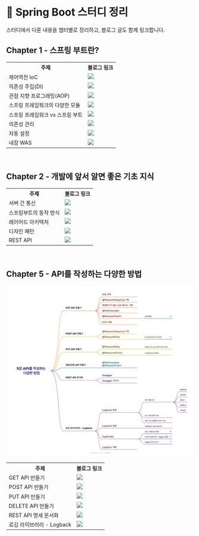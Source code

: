 # 🌱 Spring Boot 스터디 정리

스터디에서 다룬 내용을 챕터별로 정리하고, 블로그 글도 함께 링크합니다.


## Chapter 1 - 스프링 부트란?
<div align="center">
<table>
  <tr>
    <th>주제</th>
    <th>블로그 링크</th>
  </tr>
  <tr>
    <td>제어역전 IoC</td>
    <td>
      <a href="https://wo-dbs.tistory.com/224" target="_blank">
        <img src="https://img.shields.io/badge/바로가기-blue?style=flat-square&logo=github" />
      </a>
    </td>
  </tr>
  <tr>
    <td>의존성 주입(DI)</td>
    <td>
      <a href="https://wo-dbs.tistory.com/225" target="_blank">
        <img src="https://img.shields.io/badge/바로가기-blue?style=flat-square&logo=github" />
      </a>
    </td>
  </tr>
  <tr>
    <td>관점 지향 프로그래밍(AOP)</td>
    <td>
      <a href="https://wo-dbs.tistory.com/226" target="_blank">
        <img src="https://img.shields.io/badge/바로가기-blue?style=flat-square&logo=github" />
      </a>
    </td>
  </tr>
  <tr>
    <td>스프링 프레임워크의 다양한 모듈</td>
    <td>
      <a href="https://wo-dbs.tistory.com/227" target="_blank">
        <img src="https://img.shields.io/badge/바로가기-blue?style=flat-square&logo=github" />
      </a>
    </td>
  </tr>
  <tr>
    <td>스프링 프레임워크 vs 스프링 부트</td>
    <td>
      <a href="https://wo-dbs.tistory.com/228" target="_blank">
        <img src="https://img.shields.io/badge/바로가기-blue?style=flat-square&logo=github" />
      </a>
    </td>
  </tr>
    <tr>
    <td>의존성 관리</td>
    <td>
      <a href="https://wo-dbs.tistory.com/229" target="_blank">
        <img src="https://img.shields.io/badge/바로가기-blue?style=flat-square&logo=github" />
      </a>
    </td>
  </tr>
    <tr>
    <td>자동 설정</td>
    <td>
      <a href="https://wo-dbs.tistory.com/230" target="_blank">
        <img src="https://img.shields.io/badge/바로가기-blue?style=flat-square&logo=github" />
      </a>
    </td>
  </tr>
    <tr>
    <td>내장 WAS</td>
    <td>
      <a href="https://wo-dbs.tistory.com/231" target="_blank">
        <img src="https://img.shields.io/badge/바로가기-blue?style=flat-square&logo=github" />
      </a>
    </td>
</table>
</div>



</br>

## Chapter 2 - 개발에 앞서 알면 좋은 기초 지식

<div align="center">
<table>
  <tr>
    <th>주제</th>
    <th>블로그 링크</th>
  </tr>
  <tr>
    <td>서버 간 통신</td>
    <td>
      <a href="https://wo-dbs.tistory.com/232" target="_blank">
        <img src="https://img.shields.io/badge/바로가기-blue?style=flat-square&logo=github" />
      </a>
    </td>
  </tr>
  <tr>
    <td>스프링부트의 동작 방식</td>
    <td>
      <a href="https://wo-dbs.tistory.com/233" target="_blank">
        <img src="https://img.shields.io/badge/바로가기-blue?style=flat-square&logo=github" />
      </a>
    </td>
  </tr>
  <tr>
    <td>레이어드 아키텍처</td>
    <td>
      <a href="https://wo-dbs.tistory.com/234" target="_blank">
        <img src="https://img.shields.io/badge/바로가기-blue?style=flat-square&logo=github" />
      </a>
    </td>
  </tr>
  <tr>
    <td>디자인 패턴</td>
    <td>
      <a href="https://wo-dbs.tistory.com/235" target="_blank">
        <img src="https://img.shields.io/badge/바로가기-blue?style=flat-square&logo=github" />
      </a>
    </td>
  </tr>
  <tr>
    <td>REST API</td>
    <td>
      <a href="https://wo-dbs.tistory.com/236" target="_blank">
        <img src="https://img.shields.io/badge/바로가기-blue?style=flat-square&logo=github" />
      </a>
    </td>
  </tr>
  
</table>
</div>


</br>

## Chapter 5 - API를 작성하는 다양한 방법


<p align="center">
  <img src="./5장/image/5장 API를 작성하는 다양한 방법.png" alt="5장 전체 그림"/>
</p>


<div align="center">
<table>
  <tr>
    <th>주제</th>
    <th>블로그 링크</th>
  </tr>
  <tr>
    <td>GET API 만들기</td>
    <td>
      <a href="https://wo-dbs.tistory.com/251" target="_blank">
        <img src="https://img.shields.io/badge/바로가기-blue?style=flat-square&logo=github" />
      </a>
    </td>
  </tr>
  <tr>
    <td>POST API 만들기</td>
    <td>
      <a href="https://wo-dbs.tistory.com/252" target="_blank">
        <img src="https://img.shields.io/badge/바로가기-blue?style=flat-square&logo=github" />
      </a>
    </td>
  </tr>
  <tr>
    <td>PUT API 만들기</td>
    <td>
      <a href="https://wo-dbs.tistory.com/253" target="_blank">
        <img src="https://img.shields.io/badge/바로가기-blue?style=flat-square&logo=github" />
      </a>
    </td>
  </tr>
  <tr>
    <td>DELETE API 만들기</td>
    <td>
      <a href="https://wo-dbs.tistory.com/254" target="_blank">
        <img src="https://img.shields.io/badge/바로가기-blue?style=flat-square&logo=github" />
      </a>
    </td>
  </tr>
  <tr>
    <td>REST API 명세 문서화</td>
    <td>
      <a href="https://wo-dbs.tistory.com/255" target="_blank">
        <img src="https://img.shields.io/badge/바로가기-blue?style=flat-square&logo=github" />
      </a>
    </td>
  </tr>
    <tr>
    <td>로깅 라이브러리 - Logback</td>
    <td>
      <a href="https://wo-dbs.tistory.com/256" target="_blank">
        <img src="https://img.shields.io/badge/바로가기-blue?style=flat-square&logo=github" />
      </a>
    </td>
  </tr>
  
</table>
</div>